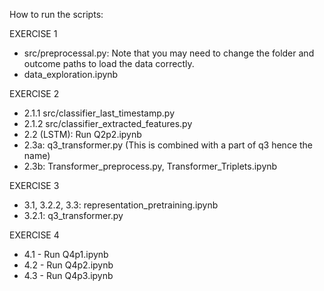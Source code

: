 

How to run the scripts:

EXERCISE 1
- src/preprocessal.py: Note that you may need to change the folder and outcome paths to load the data correctly.
- data_exploration.ipynb


EXERCISE 2
- 2.1.1 src/classifier_last_timestamp.py
- 2.1.2 src/classifier_extracted_features.py 
- 2.2 (LSTM): Run Q2p2.ipynb
- 2.3a: q3_transformer.py (This is combined with a part of q3 hence the name)
- 2.3b: Transformer_preprocess.py, Transformer_Triplets.ipynb

EXERCISE 3
- 3.1, 3.2.2, 3.3: representation_pretraining.ipynb
- 3.2.1: q3_transformer.py

EXERCISE 4

- 4.1 - Run Q4p1.ipynb
- 4.2 - Run Q4p2.ipynb
- 4.3 - Run Q4p3.ipynb

